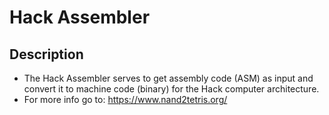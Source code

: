 # Hack Assembler

## Description
- The Hack Assembler serves to get assembly code (ASM) as input and convert it to machine code (binary) for the Hack computer architecture.
- For more info go to: https://www.nand2tetris.org/
